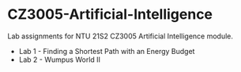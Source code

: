 # CZ3005-Artificial-Intelligence
Lab assignments for NTU 21S2 CZ3005 Artificial Intelligence module.
* Lab 1 - Finding a Shortest Path with an Energy Budget
* Lab 2 - Wumpus World II
